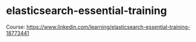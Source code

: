 # elasticsearch-essential-training
Course: https://www.linkedin.com/learning/elasticsearch-essential-training-18773441
